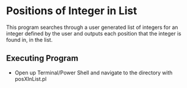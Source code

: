 # Positions of Integer in List
This program searches through a user generated list of integers for an integer defined by the user and outputs each position that the integer is found in, in the list.

## Executing Program
* Open up Terminal/Power Shell and navigate to the directory with posXInList.pl
